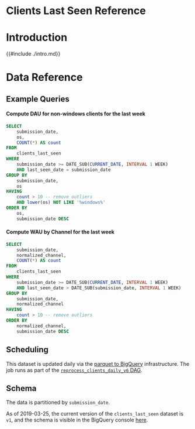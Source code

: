 # Clients Last Seen Reference

<!-- toc -->

# Introduction

{{#include ./intro.md}}

# Data Reference

## Example Queries

#### Compute DAU for non-windows clients for the last week

```sql
SELECT
    submission_date,
    os,
    COUNT(*) AS count
FROM
    clients_last_seen
WHERE
    submission_date >= DATE_SUB(CURRENT_DATE, INTERVAL 1 WEEK)
    AND last_seen_date = submission_date
GROUP BY
    submission_date,
    os
HAVING
    count > 10 -- remove outliers
    AND lower(os) NOT LIKE '%windows%'
ORDER BY
    os,
    submission_date DESC
```

#### Compute WAU by Channel for the last week

```sql
SELECT
    submission_date,
    normalized_channel,
    COUNT(*) AS count
FROM
    clients_last_seen
WHERE
    submission_date >= DATE_SUB(CURRENT_DATE, INTERVAL 1 WEEK)
    AND last_seen_date > DATE_SUB(submission_date, INTERVAL 1 WEEK)
GROUP BY
    submission_date,
    normalized_channel
HAVING
    count > 10 -- remove outliers
ORDER BY
    normalized_channel,
    submission_date DESC
```

## Scheduling

This dataset is updated daily via the
[parquet to BigQuery](https://github.com/mozilla-services/spark-parquet-to-bigquery)
infrastructure. The job runs as part of the
[`reprocess_clients_daily_v6` DAG](https://github.com/mozilla-services/spark-parquet-to-bigquery/blob/master/dags/reprocess_clients_daily_v6.py).

## Schema

The data is partitioned by `submission_date`.

As of 2019-03-25, the current version of the `clients_last_seen` dataset is
`v1`, and the schema is visible in the BigQuery console
[here](https://console.cloud.google.com/bigquery?p=moz-fx-data-derived-datasets&d=telemetry&t=clients_last_seen_v1&page=table).
